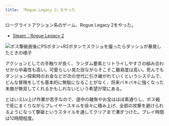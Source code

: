 ```yaml
---
title: 『Rogue Legacy 2』をやった
---
```

ローグライトアクション系のゲーム、Rogue Legacy 2をやった。

*   [Steam：Rogue Legacy 2](https://store.steampowered.com/app/1253920/Rogue_Legacy_2/?l=japanese)

![](https://lh4.googleusercontent.com/DuaJQ0P8-dmzOxv71_7Scvgcsp_ZeM2tbmBmd_PMQDnZvDnoPODs4Y8HA6F9YLaA5VelekDW2Icm_K7KrMBWoypX6m1l2EZPqqDw6QHrnqk1XvETYdxjlK2LeLqMSydGlogFjwEmrkyv3EmrAQdl9Kw "ボス撃破直後にPSボタン+R2ボタンでスクショを撮ったらダッシュが暴発したときの様子")

アクションとしての手触りが良く、ランダム要素とリトライしやすさの組み合わせから中毒性も高い。可愛らしい見た目ながらそこそこ難易度は高い。死んでもダンジョン探索時のお金などが次の世代に引き継がれていくというシステムで、どんな冒険をしても基本的に無駄になることがなく、将来バキバキに強くなった末裔が無双してくれるかもしれないという希望が常にある。

とはいえLv上げ作業が苦手なので、道中の雑魚やお宝はほぼ素通りし、ボス戦で死にまくりながらプレイヤースキルを徐々に積み上げ、全部の攻撃を避けられるようになって撃破というスタイルを通してクリアまで漕ぎつけた。プレイ時間は12時間程度。

